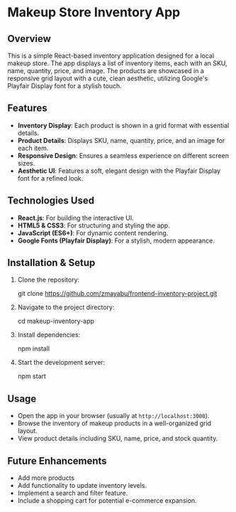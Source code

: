 # Makeup Store Inventory App

## Overview
This is a simple React-based inventory application designed for a local makeup store. The app displays a list of inventory items, each with an SKU, name, quantity, price, and image. The products are showcased in a responsive grid layout with a cute, clean aesthetic, utilizing Google's Playfair Display font for a stylish touch.

## Features
- **Inventory Display**: Each product is shown in a grid format with essential details.
- **Product Details**: Displays SKU, name, quantity, price, and an image for each item.
- **Responsive Design**: Ensures a seamless experience on different screen sizes.
- **Aesthetic UI**: Features a soft, elegant design with the Playfair Display font for a refined look.

## Technologies Used
- **React.js**: For building the interactive UI.
- **HTML5 & CSS3**: For structuring and styling the app.
- **JavaScript (ES6+)**: For dynamic content rendering.
- **Google Fonts (Playfair Display)**: For a stylish, modern appearance.

## Installation & Setup
1. Clone the repository:
   
   git clone https://github.com/zmayabu/frontend-inventory-project.git
   
2. Navigate to the project directory:

   cd makeup-inventory-app
   
3. Install dependencies:
   
   npm install
   
4. Start the development server:
   
   npm start
   

## Usage
- Open the app in your browser (usually at `http://localhost:3000`).
- Browse the inventory of makeup products in a well-organized grid layout.
- View product details including SKU, name, price, and stock quantity.

## Future Enhancements
- Add more products
- Add functionality to update inventory levels.
- Implement a search and filter feature.
- Include a shopping cart for potential e-commerce expansion.

